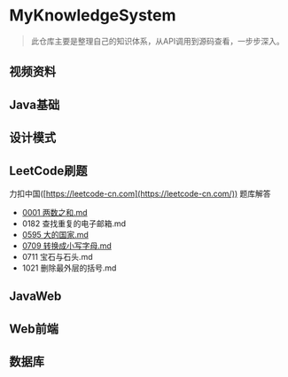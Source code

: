 # MyKnowledgeSystem
> 此仓库主要是整理自己的知识体系，从API调用到源码查看，一步步深入。

## 视频资料

## Java基础

## 设计模式

## LeetCode刷题

力扣中国([https://leetcode-cn.com](https://leetcode-cn.com/)) 题库解答

- [0001 两数之和.md](https://github.com/MiracleTaoTao/MyKnowledgeSystem/blob/master/LeetCode%E5%88%B7%E9%A2%98/001%E4%B8%A4%E6%95%B0%E4%B9%8B%E5%92%8C.md)
- 0182 查找重复的电子邮箱.md
- [0595 大的国家.md](https://github.com/MiracleTaoTao/MyKnowledgeSystem/blob/master/LeetCode%E5%88%B7%E9%A2%98/595%20%E5%A4%A7%E7%9A%84%E5%9B%BD%E5%AE%B6.md)
- [0709 转换成小写字母.md](https://github.com/MiracleTaoTao/MyKnowledgeSystem/blob/master/LeetCode%E5%88%B7%E9%A2%98/709%20%E8%BD%AC%E6%8D%A2%E6%88%90%E5%B0%8F%E5%86%99%E5%AD%97%E6%AF%8D.md)
- 0711 宝石与石头.md
- 1021 删除最外层的括号.md

## JavaWeb

## Web前端

## 数据库

